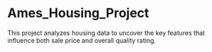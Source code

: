 # Ames_Housing_Project
This project analyzes housing data to uncover the key features that influence both sale price and overall quality rating.
